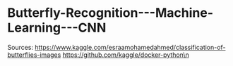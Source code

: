 # Butterfly-Recognition---Machine-Learning---CNN

Sources:
https://www.kaggle.com/esraamohamedahmed/classification-of-butterflies-images
https://github.com/kaggle/docker-python\n
